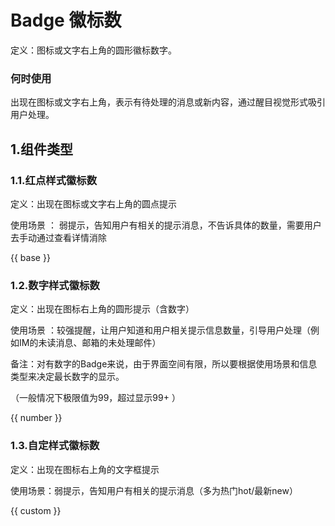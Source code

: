 # Badge 徽标数

定义：图标或文字右上角的圆形徽标数字。

### 何时使用

出现在图标或文字右上角，表示有待处理的消息或新内容，通过醒目视觉形式吸引用户处理。

## 1.组件类型

### 1.1.红点样式徽标数

定义：出现在图标或文字右上角的圆点提示

使用场景 ： 弱提示，告知用户有相关的提示消息，不告诉具体的数量，需要用户去手动通过查看详情消除

{{ base }}

### 1.2.数字样式徽标数

定义：出现在图标右上角的圆形提示（含数字）

使用场景 ：较强提醒，让用户知道和用户相关提示信息数量，引导用户处理（例如IM的未读消息、邮箱的未处理邮件）

备注：对有数字的Badge来说，由于界面空间有限，所以要根据使用场景和信息类型来决定最长数字的显示。

（一般情况下极限值为99，超过显示99+ ）

{{ number }}

### 1.3.自定样式徽标数

定义：出现在图标右上角的文字框提示

使用场景：弱提示，告知用户有相关的提示消息（多为热门hot/最新new）

{{ custom }}
